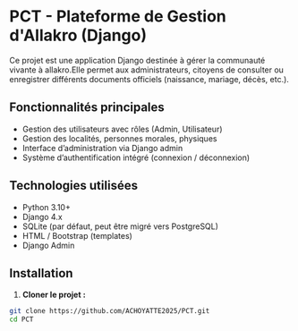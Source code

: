 # PCT - Plateforme de Gestion d'Allakro (Django)

Ce projet est une application Django destinée à gérer la communauté vivante à allakro.Elle permet aux administrateurs,  citoyens de consulter ou enregistrer différents documents officiels (naissance, mariage, décès, etc.).

## Fonctionnalités principales

- Gestion des utilisateurs avec rôles (Admin, Utilisateur)
- Gestion des localités, personnes morales, physiques
- Interface d’administration via Django admin
- Système d’authentification intégré (connexion / déconnexion)

## Technologies utilisées

- Python 3.10+
- Django 4.x
- SQLite (par défaut, peut être migré vers PostgreSQL)
- HTML / Bootstrap (templates)
- Django Admin

## Installation

1. **Cloner le projet :**
```bash
git clone https://github.com/ACHOYATTE2025/PCT.git
cd PCT
